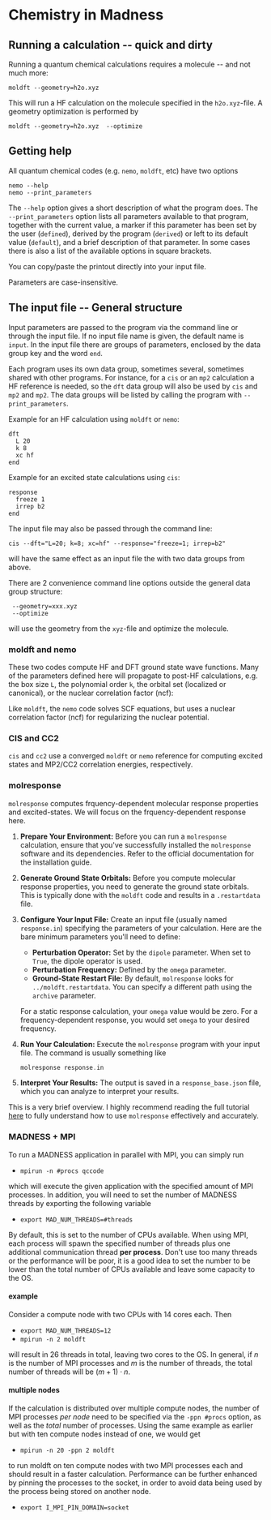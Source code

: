 # Chemistry in Madness

## Running a calculation -- quick and dirty

Running a quantum chemical calculations requires a molecule -- and not much more:

```shell
moldft --geometry=h2o.xyz 
```

This will run a HF calculation on the molecule specified in the `h2o.xyz`-file.
A geometry optimization is performed by

```shell
moldft --geometry=h2o.xyz  --optimize
```

## Getting help

All quantum chemical codes (e.g. `nemo`, `moldft`, etc) have two options

```shell
nemo --help
nemo --print_parameters
```

The `--help` option gives a short description of what the program does.
The `--print_parameters` option lists all parameters available to that program, together with
the current value, a marker if this parameter has been set by the user (`defined`), derived by the
program (`derived`) or left to its default value (`default`), and a brief description of that
parameter.
In some cases there is also a list of the available options in square brackets.

You can copy/paste the printout directly into your input file.

Parameters are case-insensitive.

## The input file -- General structure

Input parameters are passed to the program via the command line or through the input file.
If no input file name is given, the default name is `input`.
In the input file there are groups of parameters, enclosed by the data group key and the word `end`.

Each program uses its own data group, sometimes several, sometimes shared with other programs.
For instance, for a `cis` or an `mp2` calculation a HF reference is needed, so the `dft` data group
will also be used by `cis` and `mp2` and `mp2`.
The data groups will be listed by calling the program with `--print_parameters`.

Example for an HF calculation using `moldft` or `nemo`:

```
dft
  L 20
  k 8
  xc hf
end
```

Example for an excited state calculations using `cis`:

```
response
  freeze 1
  irrep b2
end
```

The input file may also be passed through the command line:

```
cis --dft="L=20; k=8; xc=hf" --response="freeze=1; irrep=b2"
```

will have the same effect as an input file the with two data groups from above.

There are 2 convenience command line options outside the general data group structure:

```
 --geometry=xxx.xyz
 --optimize
```

will use the geometry from the `xyz`-file and optimize the molecule.

### moldft and nemo

These two codes compute HF and DFT ground state wave functions.
Many of the parameters defined here will propagate to post-HF calculations, e.g.
the box size `L`, the polynomial order `k`, the orbital set (localized or canonical),
or the nuclear correlation factor (ncf):

Like `moldft`, the `nemo` code solves SCF equations, but uses a nuclear correlation factor (ncf)
for regularizing  the nuclear potential.

### CIS and CC2

`cis` and `cc2` use a converged `moldft` or `nemo` reference for computing excited states
and MP2/CC2 correlation energies, respectively.

### molresponse

`molresponse` computes frquency-dependent molecular response properties and excited-states.  We will focus on the frquency-dependent response here.


1. **Prepare Your Environment:** Before you can run a `molresponse` calculation,
   ensure that you've successfully installed the `molresponse` software and its
   dependencies. Refer to the official documentation for the installation guide.

2. **Generate Ground State Orbitals:** Before you compute molecular response
   properties, you need to generate the ground state orbitals. This is typically
   done with the `moldft` code and results in a `.restartdata` file.

3. **Configure Your Input File:** Create an input file (usually named
   `response.in`) specifying the parameters of your calculation. Here are the
   bare minimum parameters you'll need to define:

   - **Perturbation Operator:** Set by the `dipole` parameter. When set to
     `True`, the dipole operator is used.
   - **Perturbation Frequency:** Defined by the `omega` parameter.
   - **Ground-State Restart File:** By default, `molresponse` looks for
     `../moldft.restartdata`. You can specify a different path using the
     `archive` parameter.

   For a static response calculation, your `omega` value would be zero. For a
   frequency-dependent response, you would set `omega` to your desired
   frequency.

4. **Run Your Calculation:** Execute the `molresponse` program with your input
   file. The command is usually something like 
   
   ```cpp
   molresponse response.in
   ```

5. **Interpret Your Results:** The output is saved in a `response_base.json`
   file, which you can analyze to interpret your results.  

This is a very brief overview. I highly recommend reading the full tutorial [here](../../src/apps/molresponse/molresponse_tutorial.md) to fully understand how to use `molresponse`
effectively and accurately.

### MADNESS + MPI
To run a MADNESS application in parallel with MPI, you can simply run 

- `mpirun -n #procs qccode`

which will execute the given application with the specified amount of MPI processes. In addition, you will need to set the number of MADNESS threads by exporting the following variable

- `export MAD_NUM_THREADS=#threads`

By default, this is set to the number of CPUs available. When using MPI, each process will spawn the specified number of threads plus one additional communication thread **per process**. Don't use too many threads or the performance will be poor, it is a good idea to set the number to be lower than the total number of CPUs available and leave some capacity to the OS.

#### example

Consider a compute node with two CPUs with 14 cores each. Then

- `export MAD_NUM_THREADS=12`
-  `mpirun -n 2 moldft`

will result in 26 threads in total, leaving two cores to the OS. In general, if $n$ is the number of MPI processes and $m$ is the number of threads, the total number of threads will be $(m+1) \cdot n$. 

#### multiple nodes
If the calculation is distributed over multiple compute nodes, the number of MPI processes *per node* need to be specified via the `-ppn #procs` option, as well as the *total* number of processes. Using the same example as earlier but with ten compute nodes instead of one, we would get

- `mpirun -n 20 -ppn 2 moldft`

to run moldft on ten compute nodes with two MPI processes each and should result in a faster calculation. Performance can be further enhanced by pinning the processes to the socket, in order to avoid data being used by the process being stored on another node.

- `export I_MPI_PIN_DOMAIN=socket`
